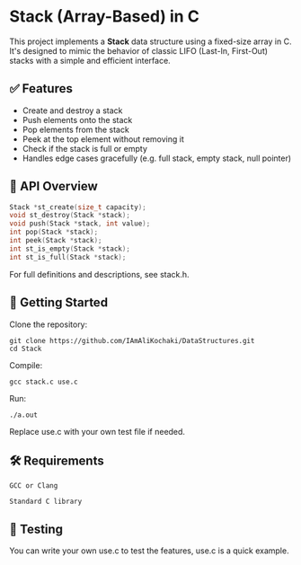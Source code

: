 # Stack (Array-Based) in C

This project implements a **Stack** data structure using a fixed-size array in C. It's designed to mimic the behavior of classic LIFO (Last-In, First-Out) stacks with a simple and efficient interface.

## ✅ Features

- Create and destroy a stack
- Push elements onto the stack
- Pop elements from the stack
- Peek at the top element without removing it
- Check if the stack is full or empty
- Handles edge cases gracefully (e.g. full stack, empty stack, null pointer)

## 🔧 API Overview

```c
Stack *st_create(size_t capacity);
void st_destroy(Stack *stack);
void push(Stack *stack, int value);
int pop(Stack *stack);
int peek(Stack *stack);
int st_is_empty(Stack *stack);
int st_is_full(Stack *stack);
```
For full definitions and descriptions, see stack.h.

## 🚀 Getting Started

Clone the repository:

    git clone https://github.com/IAmAliKochaki/DataStructures.git
    cd Stack

Compile:

    gcc stack.c use.c

Run:

    ./a.out

Replace use.c with your own test file if needed.

## 🛠️ Requirements

    GCC or Clang

    Standard C library

## 🧪 Testing

You can write your own use.c to test the features, use.c is a quick example.
